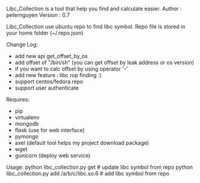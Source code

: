 Libc_Collection is a tool that help you find and calculate easier.
Author : peternguyen
Version : 0.7

Libc_Collection use ubuntu repo to find libc symbol.
Repo file is stored in your home folder (~/.repo.json)

Change Log:
 + add new api get_offset_by_os
 + add offset of "/bin/sh" (you can get offset by leak address or os version)
 + if you want to calc offset by using operator '-'
 + add new feature : libc rop finding :)
 + support centos/fedora repo
 + support user authenticate

Requires:
 + pip
 + virtualenv
 + mongodb
 + flask (use for web interface)
 + pymongo
 + axel (default tool helps my project download package)
 + wget
 + gunicorn (deploy web service)

Usage:
	python libc_collection.py get # update libc symbol from repo
	python libc_collection.py add /a/b/c/libc.so.6 # add libc symbol from repo 
